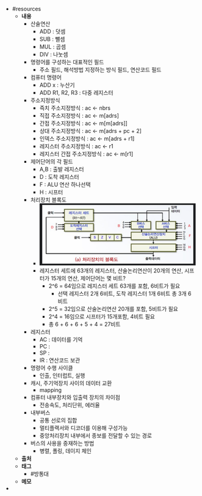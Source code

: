 - #resources
	- **내용**
		- 산술연산
			- ADD : 덧셈
			- SUB : 뺄셈
			- MUL : 곱셈
			- DIV : 나눗셈
		- 명령어를 구성하는 대표적인 필드
			- 주소 필드, 해석방법 지정하는 방식 필드, 연산코드 필드
		- 컴퓨터 명령어
			- ADD x : 누산기
			- ADD R1, R2, R3 : 다중 레지스터
		- 주소지정방식
			- 즉치 주소지정방식 : ac <- nbrs
			- 직접 주소지정방식 : ac <- m[adrs]
			- 간접 주소지정방식 : ac <- m[m[adrs]]
			- 상대 주소지정방식 : ac <- m[adrs + pc + 2]
			- 인덱스 주소지정방식 : ac <- m[adrs + r1]
			- 레지스터 주소지정방식 : ac <- r1
			- 레지스터 간접 주소지정방식 : ac <- m[r1]
		- 제어단어의 각 필드
			- A,B : 출발 레지스터
			- D : 도착 레지스터
			- F : ALU 연산 하나선택
			- H : 시프터
		- 처리장치 블록도
			- ![image.png](../assets/image_1733099344322_0.png)
			- 레지스터 세트에 63개의 레지스터, 산술논리연산이 20개의 연산, 시프터가 15개의 연산, 제어단어는 몇 비트?
				- 2^6 = 64임으로 레지스터 세트 63개를 포함, 6비트가 필요
					- 선택 레지스터 2개 6비트, 도착 레지스터 1개 6비트 총 3개 6비트
				- 2^5 = 32임으로 산술논리연산 20개를 포함, 5비트가 필요
				- 2^4 = 16임으로 시프터가 15개포함, 4비트 필요
				- 총 6 + 6 + 6 + 5 + 4 = 27비트
		- 레지스터
			- AC : 데이터를 기억
			- PC :
			- SP :
			- IR : 연산코드 보관
		- 명령어 수행 사이클
			- 인출, 인터럽트, 실행
		- 캐시, 주기억장치 사이의 데이터 교환
			- mapping
		- 컴퓨터 내부장치와 입출력 장치의 차이점
			- 전송속도, 처리단위, 에러율
		- 내부버스
			- 공통 선로의 집합
			- 멀티플랙서와 디코더를 이용해 구성가능
			- 중앙처리장치 내부에서 종보를 전달할 수 있는 경로
		- 버스의 사용을 중재하는 방법
			- 병렬, 폴링, 데이지 체인
	- **출처**
	- **태그**
		- #방통대
	- **메모**
-